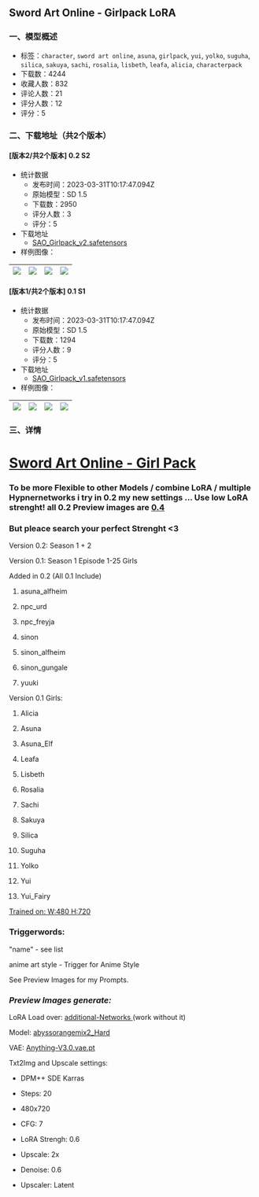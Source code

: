 ## Sword Art Online - Girlpack LoRA
### 一、模型概述

- 标签：`character`, `sword art online`, `asuna`, `girlpack`, `yui`, `yolko`, `suguha`, `silica`, `sakuya`, `sachi`, `rosalia`, `lisbeth`, `leafa`, `alicia`, `characterpack`
- 下载数：4244
- 收藏人数：832
- 评论人数：21
- 评分人数：12
- 评分：5

### 二、下载地址（共2个版本）

#### [版本2/共2个版本] 0.2 S2

- 统计数据
  - 发布时间：2023-03-31T10:17:47.094Z
  - 原始模型：SD 1.5
  - 下载数：2950
  - 评分人数：3
  - 评分：5
- 下载地址
  - [SAO_Girlpack_v2.safetensors](https://civitai.com/api/download/models/32420)
- 样例图像：

| <img src="https://image.civitai.com/xG1nkqKTMzGDvpLrqFT7WA/a8f9b236-880b-476a-86d8-439d039a9000/width=450/369378.jpeg" /> | <img src="https://image.civitai.com/xG1nkqKTMzGDvpLrqFT7WA/52ac1e7a-7335-40d4-50b4-0f679bdfa700/width=450/369377.jpeg" /> | <img src="https://image.civitai.com/xG1nkqKTMzGDvpLrqFT7WA/ac9abdc0-42db-4f7d-5d25-3a33995a8000/width=450/369376.jpeg" /> | <img src="https://image.civitai.com/xG1nkqKTMzGDvpLrqFT7WA/5b198e96-0942-4f10-e8f8-80f57106ab00/width=450/369375.jpeg" /> |
| ---- | ---- | ---- | ---- |

#### [版本1/共2个版本] 0.1 S1

- 统计数据
  - 发布时间：2023-03-31T10:17:47.094Z
  - 原始模型：SD 1.5
  - 下载数：1294
  - 评分人数：9
  - 评分：5
- 下载地址
  - [SAO_Girlpack_v1.safetensors](https://civitai.com/api/download/models/28321)
- 样例图像：

| <img src="https://image.civitai.com/xG1nkqKTMzGDvpLrqFT7WA/78371af1-58bc-4a75-55af-7ef7bf765700/width=450/318780.jpeg" /> | <img src="https://image.civitai.com/xG1nkqKTMzGDvpLrqFT7WA/cbc81dcb-c54d-4644-33ae-a73fb4e16b00/width=450/318793.jpeg" /> | <img src="https://image.civitai.com/xG1nkqKTMzGDvpLrqFT7WA/90a558d1-a92b-496f-e914-afc849e4c800/width=450/318792.jpeg" /> | <img src="https://image.civitai.com/xG1nkqKTMzGDvpLrqFT7WA/5978e4a6-4eec-4b51-cdbc-6a1eaf409600/width=450/318791.jpeg" /> |
| ---- | ---- | ---- | ---- |


### 三、详情
<h1><strong><u>Sword Art Online - Girl Pack</u></strong></h1><h3>To be more Flexible to other Models / combine LoRA / multiple Hypnernetworks i try in 0.2 my new settings ... Use low LoRA strenght! all 0.2 Preview images are <u>0.4</u></h3><h3></h3><h3>But pleace search your perfect Strenght &lt;3</h3><p></p><p>Version 0.2: Season 1 + 2</p><p>Version 0.1: Season 1 Episode 1-25 Girls</p><p></p><p>Added in 0.2 (All 0.1 Include)</p><ol><li><p>asuna_alfheim</p></li><li><p>npc_urd</p></li><li><p>npc_freyja</p></li><li><p>sinon</p></li><li><p>sinon_alfheim</p></li><li><p>sinon_gungale</p></li><li><p>yuuki</p></li></ol><p></p><p>Version 0.1 Girls:</p><ol><li><p>Alicia</p></li><li><p>Asuna</p></li><li><p>Asuna_Elf</p></li><li><p>Leafa</p></li><li><p>Lisbeth</p></li><li><p>Rosalia</p></li><li><p>Sachi</p></li><li><p>Sakuya</p></li><li><p>Silica</p></li><li><p>Suguha</p></li><li><p>Yolko</p></li><li><p>Yui</p></li><li><p>Yui_Fairy</p></li></ol><p></p><p><u>Trained on: W:480 H:720</u></p><p></p><h3>Triggerwords:</h3><p>"name" - see list</p><p>anime art style - Trigger for Anime Style</p><p></p><p>See Preview Images for my Prompts.</p><p></p><h3><em>Preview Images generate:</em></h3><p>LoRA Load over: <a target="_blank" rel="ugc" href="https://github.com/kohya-ss/sd-webui-additional-networks">additional-Networks </a>(work without it)</p><p>Model: <a target="_blank" rel="ugc" href="https://civitai.com/models/4451/abyssorangemix2-hardcore">abyssorangemix2_Hard</a></p><p>VAE: <a target="_blank" rel="ugc" href="http://Anything-V3.0.vae.pt">Anything-V3.0.vae.pt</a></p><p>Txt2Img and Upscale settings:</p><ul><li><p>DPM++ SDE Karras</p></li><li><p>Steps: 20</p></li><li><p>480x720</p></li><li><p>CFG: 7</p></li><li><p>LoRA Strengh: 0.6</p></li><li><p>Upscale: 2x</p></li><li><p>Denoise: 0.6</p></li><li><p>Upscaler: Latent</p><p></p></li></ul>